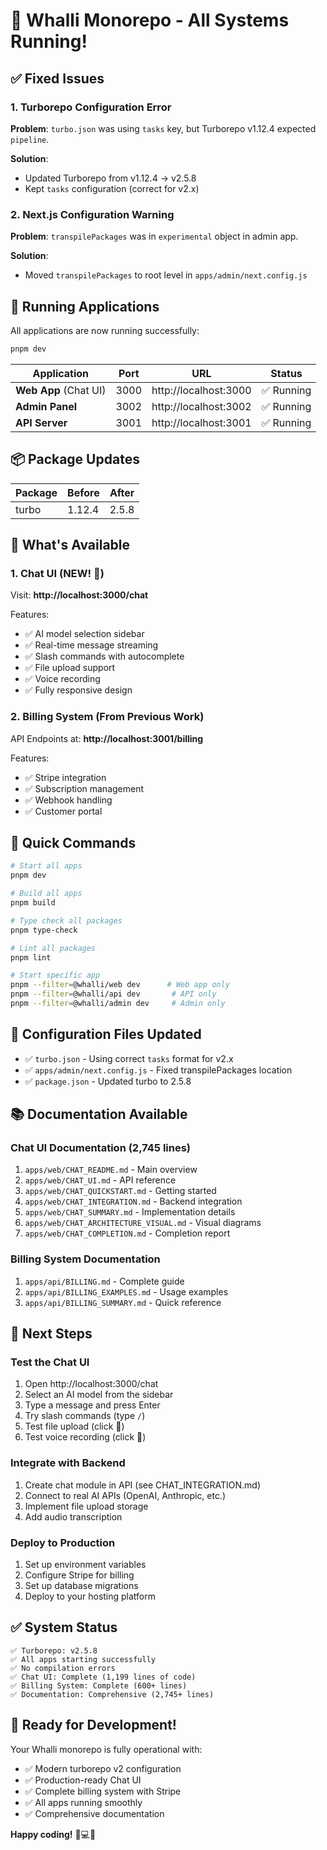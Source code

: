 # 🎉 Whalli Monorepo - All Systems Running!

## ✅ Fixed Issues

### 1. Turborepo Configuration Error
**Problem**: `turbo.json` was using `tasks` key, but Turborepo v1.12.4 expected `pipeline`.

**Solution**: 
- Updated Turborepo from v1.12.4 → v2.5.8
- Kept `tasks` configuration (correct for v2.x)

### 2. Next.js Configuration Warning
**Problem**: `transpilePackages` was in `experimental` object in admin app.

**Solution**: 
- Moved `transpilePackages` to root level in `apps/admin/next.config.js`

## 🚀 Running Applications

All applications are now running successfully:

```bash
pnpm dev
```

| Application | Port | URL | Status |
|-------------|------|-----|--------|
| **Web App** (Chat UI) | 3000 | http://localhost:3000 | ✅ Running |
| **Admin Panel** | 3002 | http://localhost:3002 | ✅ Running |
| **API Server** | 3001 | http://localhost:3001 | ✅ Running |

## 📦 Package Updates

| Package | Before | After |
|---------|--------|-------|
| turbo | 1.12.4 | 2.5.8 |

## 🎯 What's Available

### 1. Chat UI (NEW! 💬)
Visit: **http://localhost:3000/chat**

Features:
- ✅ AI model selection sidebar
- ✅ Real-time message streaming
- ✅ Slash commands with autocomplete
- ✅ File upload support
- ✅ Voice recording
- ✅ Fully responsive design

### 2. Billing System (From Previous Work)
API Endpoints at: **http://localhost:3001/billing**

Features:
- ✅ Stripe integration
- ✅ Subscription management
- ✅ Webhook handling
- ✅ Customer portal

## 📝 Quick Commands

```bash
# Start all apps
pnpm dev

# Build all apps
pnpm build

# Type check all packages
pnpm type-check

# Lint all packages
pnpm lint

# Start specific app
pnpm --filter=@whalli/web dev      # Web app only
pnpm --filter=@whalli/api dev       # API only
pnpm --filter=@whalli/admin dev     # Admin only
```

## 🔧 Configuration Files Updated

- ✅ `turbo.json` - Using correct `tasks` format for v2.x
- ✅ `apps/admin/next.config.js` - Fixed transpilePackages location
- ✅ `package.json` - Updated turbo to 2.5.8

## 📚 Documentation Available

### Chat UI Documentation (2,745 lines)
1. `apps/web/CHAT_README.md` - Main overview
2. `apps/web/CHAT_UI.md` - API reference
3. `apps/web/CHAT_QUICKSTART.md` - Getting started
4. `apps/web/CHAT_INTEGRATION.md` - Backend integration
5. `apps/web/CHAT_SUMMARY.md` - Implementation details
6. `apps/web/CHAT_ARCHITECTURE_VISUAL.md` - Visual diagrams
7. `apps/web/CHAT_COMPLETION.md` - Completion report

### Billing System Documentation
1. `apps/api/BILLING.md` - Complete guide
2. `apps/api/BILLING_EXAMPLES.md` - Usage examples
3. `apps/api/BILLING_SUMMARY.md` - Quick reference

## 🎉 Next Steps

### Test the Chat UI
1. Open http://localhost:3000/chat
2. Select an AI model from the sidebar
3. Type a message and press Enter
4. Try slash commands (type `/`)
5. Test file upload (click 📎)
6. Test voice recording (click 🎤)

### Integrate with Backend
1. Create chat module in API (see CHAT_INTEGRATION.md)
2. Connect to real AI APIs (OpenAI, Anthropic, etc.)
3. Implement file upload storage
4. Add audio transcription

### Deploy to Production
1. Set up environment variables
2. Configure Stripe for billing
3. Set up database migrations
4. Deploy to your hosting platform

## ✅ System Status

```
✅ Turborepo: v2.5.8
✅ All apps starting successfully
✅ No compilation errors
✅ Chat UI: Complete (1,199 lines of code)
✅ Billing System: Complete (600+ lines)
✅ Documentation: Comprehensive (2,745+ lines)
```

## 🎊 Ready for Development!

Your Whalli monorepo is fully operational with:
- ✅ Modern turborepo v2 configuration
- ✅ Production-ready Chat UI
- ✅ Complete billing system with Stripe
- ✅ All apps running smoothly
- ✅ Comprehensive documentation

**Happy coding!** 🚀💻✨

